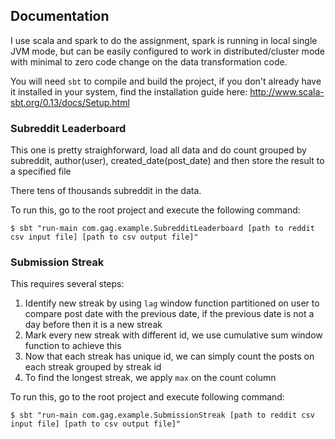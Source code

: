 ## Documentation

I use scala and spark to do the assignment, spark is running in local single JVM mode, but can be easily configured to work in distributed/cluster mode with minimal to zero code change on the data transformation code.

You will need `sbt` to compile and build the project, if you don't already have it installed in your system, find the installation guide here: http://www.scala-sbt.org/0.13/docs/Setup.html

### Subreddit Leaderboard

This one is pretty straighforward, load all data and do count grouped by subreddit, author(user), created_date(post_date) and then store the result to a specified file

There tens of thousands subreddit in the data.

To run this, go to the root project and execute the following command:

`$ sbt "run-main com.gag.example.SubredditLeaderboard [path to reddit csv input file] [path to csv output file]"`

### Submission Streak

This requires several steps:
1. Identify new streak by using `lag` window function partitioned on user to compare post date with the previous date, if the previous date is not a day before then it is a new streak
2. Mark every new streak with different id, we use cumulative sum window function to achieve this
3. Now that each streak has unique id, we can simply count the posts on each streak grouped by streak id
4. To find the longest streak, we apply `max` on the count column

To run this, go to the root project and execute following command:

`$ sbt "run-main com.gag.example.SubmissionStreak [path to reddit csv input file] [path to csv output file]"`
